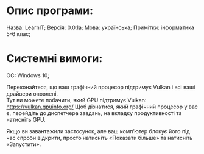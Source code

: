 # Опис програми:
Назва: LearnIT;
Версія: 0.0.1a;
Мова: українська;
Примітки: інформатика 5-6 клас;

# Системні вимоги:
ОС: Windows 10;

Переконайтеся, що ваш графічний процесор підтримує Vulkan і всі ваші драйвери оновлені.   
Тут ви можете побачити, який GPU підтримує Vulkan: https://vulkan.gpuinfo.org/
Щоб дізнатися, який графічний процесор у вас є, перейдіть до диспетчера завдань, на вкладку продуктивності та натисніть GPU.

Якщо ви завантажили застосунок, але ваш комп’ютер блокує його під час спроби відкрити, просто натисніть «Показати більше» та натисніть «Запустити».


